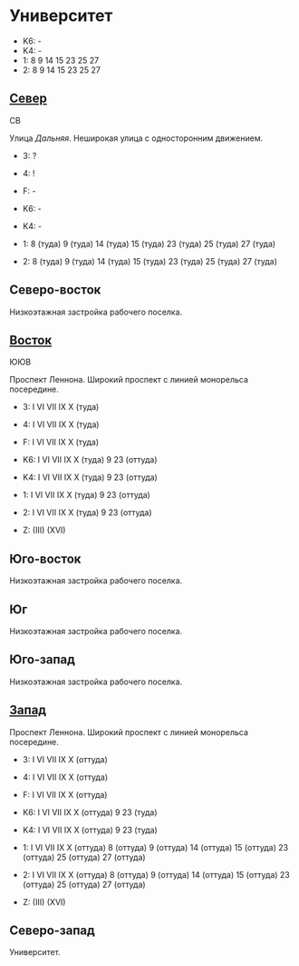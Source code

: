 # Университет

* K6:   -
* K4:   -
* 1:    8   9   14  15  23  25  27
* 2:    8   9   14  15  23  25  27

## [Север](./10580095.md)

СВ

Улица *Дальняя*.
Неширокая улица с односторонним движением.

* 3:    ?
* 4:    !
* F:    -

* K6:   -
* K4:   -
* 1:    8 (туда)    9 (туда)    14 (туда)   15 (туда)   23 (туда)
        25 (туда)   27 (туда)
* 2:    8 (туда)    9 (туда)    14 (туда)   15 (туда)   23 (туда)
        25 (туда)   27 (туда)

## Северо-восток

Низкоэтажная застройка рабочего поселка.

## [Восток](./10585100.md)

ЮЮВ

Проспект Леннона.
Широкий проспект с линией монорельса посередине.

* 3:    I   VI  VII IX  X (туда)
* 4:    I   VI  VII IX  X (туда)
* F:    I   VI  VII IX  X (туда)

* K6:   I   VI  VII IX  X (туда)
        9   23 (оттуда)
* K4:   I   VI  VII IX  X (туда)
        9   23 (оттуда)
* 1:    I   VI  VII IX  X (туда)
        9   23 (оттуда)
* 2:    I   VI  VII IX  X (туда)
        9   23 (оттуда)

* Z:    (III)   (XVI)

## Юго-восток

Низкоэтажная застройка рабочего поселка.

## Юг

Низкоэтажная застройка рабочего поселка.

## Юго-запад

Низкоэтажная застройка рабочего поселка.

## [Запад](./10570100.md)

Проспект Леннона.
Широкий проспект с линией монорельса посередине.

* 3:    I   VI  VII IX  X (оттуда)
* 4:    I   VI  VII IX  X (оттуда)
* F:    I   VI  VII IX  X (оттуда)

* K6:   I   VI  VII IX  X (оттуда)
        9   23 (туда)
* K4:   I   VI  VII IX  X (оттуда)
        9   23 (туда)
* 1:    I   VI  VII IX  X (оттуда)
        8 (оттуда)  9 (оттуда)  14 (оттуда) 15 (оттуда) 23 (оттуда)
        25 (оттуда) 27 (оттуда)
* 2:    I   VI  VII IX  X (оттуда)
        8 (оттуда)  9 (оттуда)  14 (оттуда) 15 (оттуда) 23 (оттуда)
        25 (оттуда) 27 (оттуда)

* Z:    (III)   (XVI)

## Северо-запад

Университет.
